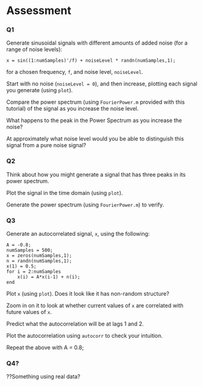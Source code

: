 # Assessment

### Q1
Generate sinusoidal signals with different amounts of added noise (for a range of noise levels):

    x = sin((1:numSamples)'/f) + noiseLevel * randn(numSamples,1);

for a chosen frequency, `f`, and noise level, `noiseLevel`.

Start with no noise (`noiseLevel = 0`), and then increase, plotting each signal you generate (using `plot`).

Compare the power spectrum (using `FourierPower.m` provided with this tutorial) of the signal as you increase the noise level.

What happens to the peak in the Power Spectrum as you increase the noise?

At approximately what noise level would you be able to distinguish this signal from a pure noise signal?

### Q2

Think about how you might generate a signal that has three peaks in its power spectrum.

Plot the signal in the time domain (using `plot`).

Generate the power spectrum (using `FourierPower.m`) to verify.

### Q3

Generate an autocorrelated signal, `x`, using the following:

    A = -0.8;
    numSamples = 500;
    x = zeros(numSamples,1);
    n = randn(numSamples,1);
    x(1) = 0.5;
    for i = 2:numSamples
        x(i) = A*x(i-1) + n(i);
    end
Plot `x` (using `plot`). Does it look like it has non-random structure?

Zoom in on it to look at whether current values of `x` are correlated with future values of `x`.

Predict what the autocorrelation will be at lags 1 and 2.

Plot the autocorrelation using `autocorr` to check your intuition.

Repeat the above with A = 0.8;

### Q4?

??Something using real data?
